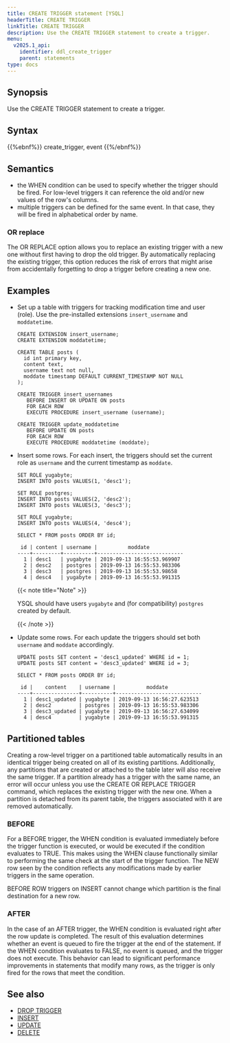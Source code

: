 ```yaml
---
title: CREATE TRIGGER statement [YSQL]
headerTitle: CREATE TRIGGER
linkTitle: CREATE TRIGGER
description: Use the CREATE TRIGGER statement to create a trigger.
menu:
  v2025.1_api:
    identifier: ddl_create_trigger
    parent: statements
type: docs
---
```


## Synopsis

Use the CREATE TRIGGER statement to create a trigger.

## Syntax

{{%ebnf%}}
  create_trigger,
  event
{{%/ebnf%}}

## Semantics

- the WHEN condition can be used to specify whether the trigger should be fired. For low-level triggers it can reference the old and/or new values of the row's columns.
- multiple triggers can be defined for the same event. In that case, they will be fired in alphabetical order by name.

### OR replace

The OR REPLACE option allows you to replace an existing trigger with a new one without first having to drop the old trigger. By automatically replacing the existing trigger, this option reduces the risk of errors that might arise from accidentally forgetting to drop a trigger before creating a new one.

## Examples

- Set up a table with triggers for tracking modification time and user (role).
    Use the pre-installed extensions `insert_username` and `moddatetime`.

    ```plpgsql
    CREATE EXTENSION insert_username;
    CREATE EXTENSION moddatetime;

    CREATE TABLE posts (
      id int primary key,
      content text,
      username text not null,
      moddate timestamp DEFAULT CURRENT_TIMESTAMP NOT NULL
    );

    CREATE TRIGGER insert_usernames
       BEFORE INSERT OR UPDATE ON posts
       FOR EACH ROW
       EXECUTE PROCEDURE insert_username (username);

    CREATE TRIGGER update_moddatetime
       BEFORE UPDATE ON posts
       FOR EACH ROW
       EXECUTE PROCEDURE moddatetime (moddate);
    ```

- Insert some rows.
    For each insert, the triggers should set the current role as `username` and the current timestamp as `moddate`.

    ```plpgsql
    SET ROLE yugabyte;
    INSERT INTO posts VALUES(1, 'desc1');

    SET ROLE postgres;
    INSERT INTO posts VALUES(2, 'desc2');
    INSERT INTO posts VALUES(3, 'desc3');

    SET ROLE yugabyte;
    INSERT INTO posts VALUES(4, 'desc4');

    SELECT * FROM posts ORDER BY id;
    ```

    ```output
     id | content | username |          moddate
    ----+---------+----------+----------------------------
      1 | desc1   | yugabyte | 2019-09-13 16:55:53.969907
      2 | desc2   | postgres | 2019-09-13 16:55:53.983306
      3 | desc3   | postgres | 2019-09-13 16:55:53.98658
      4 | desc4   | yugabyte | 2019-09-13 16:55:53.991315
    ```

  {{< note title="Note" >}}

  YSQL should have users `yugabyte` and (for compatibility) `postgres` created by default.

  {{< /note >}}

- Update some rows.
    For each update the triggers should set both `username`  and `moddate` accordingly.

    ```plpgsql
    UPDATE posts SET content = 'desc1_updated' WHERE id = 1;
    UPDATE posts SET content = 'desc3_updated' WHERE id = 3;

    SELECT * FROM posts ORDER BY id;
    ```

    ```caddyfile
     id |    content    | username |          moddate
    ----+---------------+----------+----------------------------
      1 | desc1_updated | yugabyte | 2019-09-13 16:56:27.623513
      2 | desc2         | postgres | 2019-09-13 16:55:53.983306
      3 | desc3_updated | yugabyte | 2019-09-13 16:56:27.634099
      4 | desc4         | yugabyte | 2019-09-13 16:55:53.991315
    ```

## Partitioned tables

Creating a row-level trigger on a partitioned table automatically results in an identical trigger being created on all of its existing partitions. Additionally, any partitions that are created or attached to the table later will also receive the same trigger. If a partition already has a trigger with the same name, an error will occur unless you use the CREATE OR REPLACE TRIGGER command, which replaces the existing trigger with the new one. When a partition is detached from its parent table, the triggers associated with it are removed automatically.

### BEFORE

For a BEFORE trigger, the WHEN condition is evaluated immediately before the trigger function is executed, or would be executed if the condition evaluates to TRUE. This makes using the WHEN clause functionally similar to performing the same check at the start of the trigger function. The NEW row seen by the condition reflects any modifications made by earlier triggers in the same operation.

BEFORE ROW triggers on INSERT cannot change which partition is the final destination for a new row.

### AFTER

In the case of an AFTER trigger, the WHEN condition is evaluated right after the row update is completed. The result of this evaluation determines whether an event is queued to fire the trigger at the end of the statement. If the WHEN condition evaluates to FALSE, no event is queued, and the trigger does not execute. This behavior can lead to significant performance improvements in statements that modify many rows, as the trigger is only fired for the rows that meet the condition.

## See also

- [DROP TRIGGER](../ddl_drop_trigger/)
- [INSERT](../dml_insert/)
- [UPDATE](../dml_update/)
- [DELETE](../dml_delete/)
